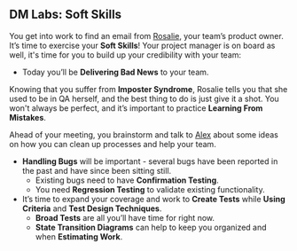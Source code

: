 ## **DM Labs: Soft Skills**

You get into work to find an email from
<a target="\_blank" href="https://devmountain.github.io/qa_student_assignments/personas/Rosalie.html">Rosalie</a>,
your team’s product owner. It’s time to exercise your **Soft Skills**! Your
project manager is on board as well, it's time for you to build up your
credibility with your team:

- Today you’ll be **Delivering Bad News** to your team.

Knowing that you suffer from **Imposter Syndrome**, Rosalie tells you that she
used to be in QA herself, and the best thing to do is just give it a shot. You
won't always be perfect, and it’s important to practice **Learning From
Mistakes**.

Ahead of your meeting, you brainstorm and talk to
<a target="\_blank" href="https://devmountain.github.io/qa_student_assignments/personas/Alex.html">Alex</a>
about some ideas on how you can clean up processes and help your team.

- **Handling Bugs** will be important - several bugs have been reported in the
  past and have since been sitting still.
  - Existing bugs need to have **Confirmation Testing**.
  - You need **Regression Testing** to validate existing functionality.
- It’s time to expand your coverage and work to **Create Tests** while **Using
  Criteria** and **Test Design Techniques**.
  - **Broad Tests** are all you’ll have time for right now.
  - **State Transition Diagrams** can help to keep you organized and when
    **Estimating Work**.
